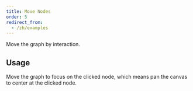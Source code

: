 ```yaml
---
title: Move Nodes
order: 5
redirect_from:
  - /zh/examples
---
```


Move the graph by interaction.

## Usage

Move the graph to focus on the clicked node, which means pan the canvas to center at the clicked node.